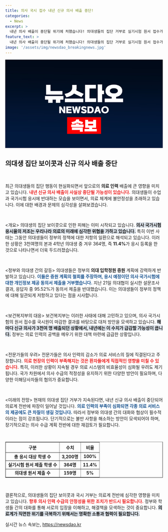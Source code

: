 ```yaml
---
title: 의사 국시 접수 내년 신규 의사 배출 중단!
categories:
  - News
excerpt: >
  내년 의사 배출이 중단될 위기에 처했습니다! 의대생들의 집단 거부로 실기시험 원서 접수가 10%에 불과, 한국 의료계의 미래가 불투명해지고 있습니다. 클릭해서 자세한 이야기를 확인해보세요!
feature_text: >
  내년 의사 배출이 중단될 위기에 처했습니다! 의대생들의 집단 거부로 실기시험 원서 접수가 10%에 불과, 한국 의료계의 미래가 불투명해지고 있습니다. 클릭해서 자세한 이야기를 확인해보세요!
image: '/assets/img/newsdao_breakingnews.jpg'
---
```


<p><img src="/assets/img/newsdao_breakingnews.jpg" alt="flaretime 속보" /></p>

<h2 data-ke-size="size26">의대생 집단 보이콧과 신규 의사 배출 중단</h2>

<p data-ke-size="size16">&nbsp;</p>

<p>최근 의대생들의 집단 행동이 현실화되면서 앞으로의 <b>의료 인력</b> 배출에 큰 영향을 미치고 있습니다. <b><span style="color: #ee2323;">내년 신규 의사 배출이 사실상 중단될 가능성이 있습니다.</span></b> 의대생들이 수업과 국가시험 응시에 반대하는 모습을 보이면서, 의료 체계에 불안정성을 초래하고 있습니다. 이에 대한 배경과 문제의 심각성을 살펴보겠습니다.</p>

<p data-ke-size="size16">&nbsp;</p>

<p>&lt;개요&gt;
의대생의 집단 보이콧으로 인한 피해는 이미 시작되고 있습니다. <b><span style="background-color: #21538527;">의사 국가시험 응시율의 저조는 우리나라 의료의 미래에 심각한 위협을 가하고 있습니다.</span></b> 특히 이번 사태는 그동안 의대생들이 정부의 정책에 대한 저항의 일환으로 해석되고 있습니다. 이러한 상황은 3천여명의 본과 4학년 의대생 중 겨우 364명, 즉 <strong>11.4%</strong>가 응시 등록을 한 것으로 나타나면서 더욱 두드러졌습니다.</p>

<p data-ke-size="size16">&nbsp;</p>

<p>&lt;정부와 의대생 간의 갈등&gt;
의대생들은 정부의 <strong>의대 입학정원 증원</strong> 계획에 강력하게 반발하고 있습니다. <b><span style="color: #1a5490;">이들은 증원 계획의 철회를 주장하며, 응시 예정이던 의사 국가시험에 대한 개인정보 제공 동의서 제출을 거부했습니다.</span></b> 지난 21일 의대협이 실시한 설문조사 결과, 응답자 중 95.52%가 동의서 제출을 반대했습니다. 이는 의대생들이 정부의 정책에 대해 일관되게 저항하고 있다는 점을 시사합니다.</p>

<p data-ke-size="size16">&nbsp;</p>

<p>&lt;보건복지부의 대응&gt;
보건복지부는 이러한 사태에 대해 고민하고 있으며, 의사 국가시험의 원서 접수를 국시원이 마감한 결과를 바탕으로 대처 방안을 모색하고 있습니다. <b><span style="background-color: #21538527;">해마다 신규 의사가 3천여 명 배출되던 상황에서, 내년에는  이 수치가 급감할 가능성이 큽니다.</span></b> 정부는 의료 인력의 공백을 메우기 위한 대책 마련에 급급한 상황입니다.</p>

<p data-ke-size="size16">&nbsp;</p>

<p>&lt;전문가들의 우려&gt;
전문가들은 의사 인력의 감소가 의료 서비스의 질에 직결된다고 주장합니다. <b><span style="color: #ee2323;">의료 현장의 인력이 부족해지는 것은 환자들에게 직접적인 영향을 미칠 수 있습니다.</span></b> 특히, 이러한 상황이 지속될 경우 의료 시스템의 비효율성이 심화될 우려도 제기됩니다. 국가 차원에서 의사 수급의 적정성을 유지하기 위한 다양한 방안이 필요하며, 다양한 이해당사자들의 협의가 중요합니다.</p>

<p data-ke-size="size16">&nbsp;</p>

<p>&lt;미래의 전망&gt;
현재의 의대생 집단 거부가 지속된다면, 내년 신규 의사 배출이 중단되어 의료계 전반에 파장이 일어날 것입니다. <b><span style="color: #1a5490;">의료 인력의 부족이 심화되면 각종 의료 서비스의 제공에도 큰 차질이 생길 것입니다.</span></b> 따라서 정부와 의대생 간의 대화와 협상이 필수적이라는 점이 강조됩니다. 단기적으로는 불만 사항을 해소하는 방안이 모색되어야 하며, 장기적으로는 의사 수급 계획 전반에 대한 재검토가 필요합니다.</p>

<p data-ke-size="size16">&nbsp;</p>

<table border="1" style="width:100%; border-collapse: collapse;">
  <tr>
    <th style="text-align: center; height: 25px;">구분</th>
    <th style="text-align: center; height: 25px;">수치</th>
    <th style="text-align: center; height: 25px;">비율</th>
  </tr>
  <tr>
    <td style="text-align: center; height: 17px;"><b>총 응시 대상 학생 수</b></td>
    <td style="text-align: center; height: 17px;"><b>3,200명</b></td>
    <td style="text-align: center; height: 17px;"><b>100%</b></td>
  </tr>
  <tr>
    <td style="text-align: center; height: 17px;"><b>실기시험 원서 제출 학생 수</b></td>
    <td style="text-align: center; height: 17px;"><b>364명</b></td>
    <td style="text-align: center; height: 17px;"><b>11.4%</b></td>
  </tr>
  <tr>
    <td style="text-align: center; height: 17px;"><b>의대생 원서 제출 수</b></td>
    <td style="text-align: center; height: 17px;"><b>159명</b></td>
    <td style="text-align: center; height: 17px;"><b>5%</b></td>
  </tr>
</table>

<p data-ke-size="size16">&nbsp;</p>

<p>결론적으로, 의대생들의 집단 보이콧과 국시 거부는 의료계 전반에 심각한 영향을 미치고 있습니다. <b><span style="color: #ee2323;"> 향후 의사 인력 수급의 안정성을 위한 조치가 반드시 필요합니다.</span></b> 정부와 학생들 간의 대화를 통해 서로의 입장을 이해하고, 해결책을 모색하는 것이 중요합니다. <b><span style="background-color: #21538527;">의료계가 직면한 위기를 극복하기 위해서는 명확한 소통과 협력이 필요합니다.</span></b></p>
실시간 뉴스 속보는, <a href="https://newsdao.kr" rel="dofollow">https://newsdao.kr</a>


